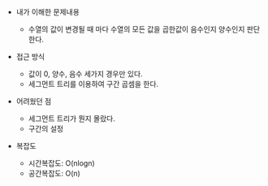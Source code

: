 - 내가 이해한 문제내용
	- 수열의 값이 변경될 때 마다 수열의 모든 값을 곱한값이 음수인지 양수인지 판단한다.

- 접근 방식
	- 값이 0, 양수, 음수 세가지 경우만 있다.
	- 세그먼트 트리를 이용하여 구간 곱셈을 한다.


- 어려웠던 점
	- 세그먼트 트리가 뭔지 몰랐다.
	- 구간의 설정

- 복잡도
	-  시간복잡도: O(nlogn)
	-  공간복잡도: O(n)
